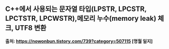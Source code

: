 ## C++에서 사용되는 문자열 타입(LPSTR, LPCSTR, LPCTSTR, LPCWSTR),메모리 누수(memory leak) 체크, UTF8 변환    
**출처: https://nowonbun.tistory.com/739?category=507115 [명월 일지]**  



